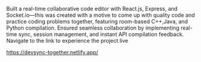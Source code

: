 Built a real-time collaborative code editor with React.js, Express, and Socket.io—this was created with a
motive to come up with quality code and practice coding problems together, featuring room-based
C++,Java, and Python compilation.
Ensured seamless collaboration by implementing real-time sync, session management, and instant API
compilation feedback.
Navigate to the link to experience the project live

https://devsync-together.netlify.app/
